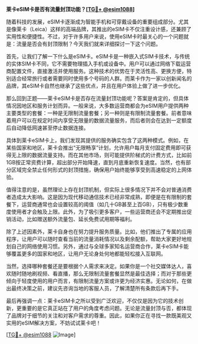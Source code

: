 **莱卡eSIM卡是否有流量封顶功能？[[TG💪+ @esim1088](https://t.me/s/esim1088)]**

随着科技的发展，eSIM卡逐渐成为智能手机和可穿戴设备的重要组成部分。尤其是像莱卡（Leica）这样的高端品牌，其推出的eSIM卡不仅注重设计感，还兼顾了实用性和便捷性。不过，对于许多用户来说，使用eSIM卡时最关心的一个问题就是：流量是否会有封顶限制？今天我们就来详细探讨一下这个问题。

首先，让我们了解一下什么是eSIM卡。eSIM卡是一种嵌入式SIM卡技术，与传统的实体SIM卡不同，它不需要物理插入手机或设备中。用户可以通过网络下载运营商配置文件，直接激活并使用服务。这种技术的优势在于灵活性高、更换方便，特别适合经常旅行或者需要同时使用多个号码的人群。而莱卡作为一家以创新闻名的品牌，其eSIM卡自然也继承了这些优点，并且在用户体验上做了进一步优化。

那么回到正题——莱卡eSIM卡是否存在流量封顶功能呢？答案是肯定的，但具体情况因地区和服务计划而异。一般来说，大多数运营商都会为eSIM用户提供两种主要类型的套餐：一种是无限制流量套餐；另一种则是有限制流量套餐。前者意味着用户可以在规定时间内享受无限量的数据流量服务，而后者则会在达到一定额度后自动降低网速甚至停止数据连接。

具体到莱卡eSIM卡上，我们发现其提供的服务确实包含了这两种模式。例如，在某些国家和地区，莱卡会推出“无限畅享”计划，允许用户每月支付固定费用即可获得无上限的数据流量支持。而在其他市场，则可能提供阶梯式的计费方式，比如前1GB按正常资费计算，超出部分开始降速，直到月底重新恢复速度。当然，也有部分区域完全禁止任何形式的封顶措施，确保用户始终能够享受到高速稳定的上网体验。

值得注意的是，虽然理论上存在封顶机制，但实际上很多情况下并不会对普通消费者造成太大影响。这是因为现代移动通信技术已经非常成熟，即便是在有限制的套餐下，运营商通常也会设置较高的阈值（如几十GB甚至上百GB），只有极少数重度使用者才会触及上限。此外，为了吸引更多客户，一些运营商还会不定期推出促销活动，比如赠送额外流量包、延长免费试用期等福利。

除了上述因素外，莱卡自身也在努力提升服务质量。比如，他们推出了专属的应用程序，让用户可以随时查看当前的流量消耗情况以及剩余配额，帮助大家更好地规划自己的网络使用习惯。另外，通过与全球多家知名运营商合作，莱卡eSIM卡能够覆盖更多的国家和地区，让用户无论身处何地都能轻松接入互联网。

当然，选择哪种套餐还是要根据个人需求来决定。如果你是一个社交媒体达人，喜欢随时随地刷视频、看直播，那么无限制流量套餐显然是最佳选择；而对于那些更倾向于轻度使用的用户而言，有限制流量方案或许更为经济实惠。无论如何，在做出最终决策之前，建议先咨询当地的客服人员，了解清楚所有条款后再下手。

最后再强调一点：莱卡eSIM卡之所以受到广泛欢迎，不仅仅是因为它的技术创新，更重要的是它真正站在了用户的角度考虑问题。无论是流量封顶与否，都体现了品牌对于细节的关注和对客户需求的尊重。因此，如果你正在寻找一款既美观又实用的eSIM解决方案，不妨试试莱卡吧！

[[TG💪+ @esim1088](https://t.me/s/esim1088) ![Image](https://i.postimg.cc/4NQfJmqS/Snipaste-2025-05-13-00-14-12.png)]